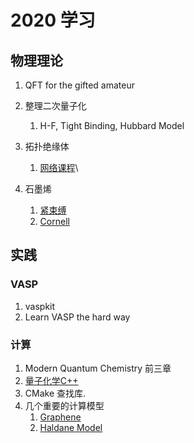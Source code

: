 # 2020 学习

## 物理理论

1. QFT for the gifted amateur
2. 整理二次量子化
   1. H-F, Tight Binding, Hubbard Model

3. 拓扑绝缘体
   1. [网络课程](https://topocondmat.org/)\

4. 石墨烯
   1. [紧束缚](https://zhuanlan.zhihu.com/p/94636246?utm_source=wechat_session&utm_medium=social&utm_oi=659112518463787008)
   2. [Cornell](https://courses.cit.cornell.edu/ece407/Lectures/Lectures.htm)

## 实践

### VASP

1. vaspkit
2. Learn VASP the hard way

### 计算

1. Modern Quantum Chemistry 前三章
2. [量子化学C++](http://sirius.chem.vt.edu/wiki/doku.php?id=crawdad:programming)
3. CMake 查找库.
4. 几个重要的计算模型
   1. [Graphene](https://zhuanlan.zhihu.com/p/88215029)
   2. [Haldane Model](https://zhuanlan.zhihu.com/p/88215077)
